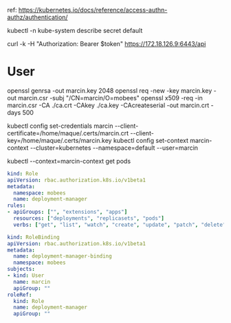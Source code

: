 ref: https://kubernetes.io/docs/reference/access-authn-authz/authentication/

kubectl -n kube-system describe secret default

curl -k -H "Authorization: Bearer $token" https://172.18.126.9:6443/api


# User

openssl genrsa -out marcin.key 2048
openssl req -new -key marcin.key -out marcin.csr -subj "/CN=marcin/O=mobees"
openssl x509 -req -in marcin.csr -CA ./ca.crt -CAkey ./ca.key -CAcreateserial -out marcin.crt -days 500


kubectl config set-credentials marcin --client-certificate=/home/maque/.certs/marcin.crt  --client-key=/home/maque/.certs/marcin.key
kubectl config set-context marcin-context --cluster=kubernetes --namespace=default --user=marcin

kubectl --context=marcin-context get pods


```yaml
kind: Role
apiVersion: rbac.authorization.k8s.io/v1beta1
metadata:
  namespace: mobees
  name: deployment-manager
rules:
- apiGroups: ["", "extensions", "apps"]
  resources: ["deployments", "replicasets", "pods"]
  verbs: ["get", "list", "watch", "create", "update", "patch", "delete"] # You can also use ["*"]
```

```yaml
kind: RoleBinding
apiVersion: rbac.authorization.k8s.io/v1beta1
metadata:
  name: deployment-manager-binding
  namespace: mobees
subjects:
- kind: User
  name: marcin
  apiGroup: ""
roleRef:
  kind: Role
  name: deployment-manager
  apiGroup: ""
```